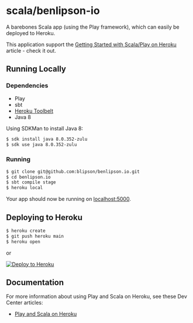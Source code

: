 # scala/benlipson-io

A barebones Scala app (using the Play framework), which can easily be deployed to Heroku.

This application support
the [Getting Started with Scala/Play on Heroku](https://devcenter.heroku.com/articles/getting-started-with-scala)
article - check it out.

## Running Locally

### Dependencies

- Play
- sbt
- [Heroku Toolbelt](https://toolbelt.heroku.com/)
- Java 8

Using SDKMan to install Java 8:

```sh
$ sdk install java 8.0.352-zulu
$ sdk use java 8.0.352-zulu
```

### Running

```sh
$ git clone git@github.com:blipson/benlipson.io.git
$ cd benlipson.io
$ sbt compile stage
$ heroku local
```

Your app should now be running on [localhost:5000](http://localhost:5000/).

## Deploying to Heroku

```sh
$ heroku create
$ git push heroku main
$ heroku open
```

or

[![Deploy to Heroku](https://www.herokucdn.com/deploy/button.png)](https://heroku.com/deploy)

## Documentation

For more information about using Play and Scala on Heroku, see these Dev Center articles:

- [Play and Scala on Heroku](https://devcenter.heroku.com/categories/language-support#scala-and-play)


